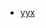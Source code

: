 - [yyx](https://github.com/19020011038/OUC-HomeWork/tree/main/%E6%95%B0%E6%8D%AE%E7%BB%93%E6%9E%84)

